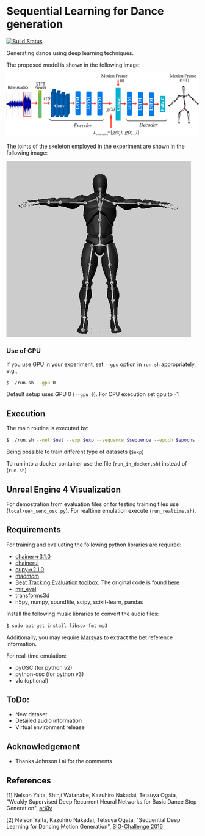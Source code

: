 # Sequential Learning for Dance generation

[![Build Status](https://travis-ci.com/Fhrozen/motion_dance.svg?branch=master)](https://travis-ci.com/Fhrozen/motion_dance)

Generating dance using deep learning techniques.

The proposed model is shown in the following image:

![Proposed Model](images/seq2seq_mc.png?raw=true "Title")

The joints of the skeleton employed in the experiment are shown in the following image:

![Skeleton](images/skeleton.png?raw=true "Title")

### Use of GPU
If you use GPU in your experiment, set `--gpu` option in `run.sh` appropriately, e.g., 
```sh
$ ./run.sh --gpu 0
```
Default setup uses GPU 0 (`--gpu 0`). For CPU execution set gpu to -1

## Execution
The main routine is executed by:
```sh
$ ./run.sh --net $net --exp $exp --sequence $sequence --epoch $epochs --stage $stage
```
Being possible to train different type of datasets (`$exp`)

To run into a docker container use the file (`run_in_docker.sh`) instead of (`run.sh`)

## Unreal Engine 4 Visualization

For demostration from evaluation files or for testing training files use (`local/ue4_send_osc.py`).
For realtime emulation execute (`run_realtime.sh`). 


## Requirements

For training and evaluating the following python libraries are required:
- [chainer=>3.1.0](https://github.com/chainer/chainer) 
- [chainerui](https://github.com/chainer/chainerui)
- [cupy=>2.1.0](https://github.com/cupy/cupy)
- [madmom](https://github.com/CPJKU/madmom/)
- [Beat Tracking Evaluation toolbox](https://github.com/Fhrozen/Beat-Tracking-Evaluation-Toolbox). The original code is found [here](https://github.com/adamstark/Beat-Tracking-Evaluation-Toolbox)
- [mir_eval](https://github.com/craffel/mir_eval)
- [transforms3d](https://github.com/matthew-brett/transforms3d)
- h5py, numpy, soundfile, scipy, scikit-learn, pandas

Install the following music libraries to convert the audio files:
```sh
$ sudo apt-get install libsox-fmt-mp3
```

Additionally, you may require [Marsyas](http://marsyas.info/doc/manual/marsyas-user/Building-latest-Marsyas-on-Debian_002fUbuntu.html#Building-latest-Marsyas-on-Debian_002fUbuntu) to extract the bet reference information.  

For real-time emulation:
- pyOSC (for python v2)
- python-osc (for python v3)
- vlc (optional)

## ToDo:
- New dataset
- Detailed audio information
- Virtual environment release

## Acknowledgement
- Thanks Johnson Lai for the comments	

## References

[1] Nelson Yalta, Shinji Watanabe, Kazuhiro Nakadai, Tetsuya Ogata, "Weakly Supervised Deep Recurrent Neural Networks for Basic Dance Step Generation", [arXiv](https://arxiv.org/abs/1807.01126)

[2] Nelson Yalta, Kazuhiro Nakadai, Tetsuya Ogata, "Sequential Deep Learning for Dancing Motion Generation", [SIG-Challenge 2016](http://www.osaka-kyoiku.ac.jp/~challeng/SIG-Challenge-046/SIG-Challenge-046-08.pdf)
